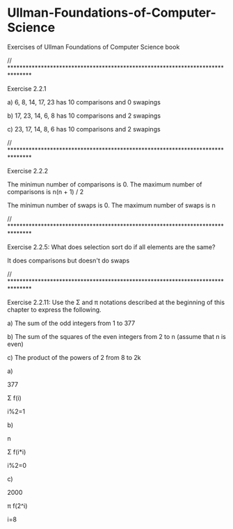 # Ullman-Foundations-of-Computer-Science
Exercises of Ullman Foundations of Computer Science book

// *******************************************************************************

Exercise 2.2.1

a) 6, 8, 14, 17, 23 has 10 comparisons and 0 swapings

b) 17, 23, 14, 6, 8 has 10 comparisons and 2 swapings

c) 23, 17, 14, 8, 6 has 10 comparisons and 2 swapings

// *******************************************************************************

Exercise 2.2.2

The minimun number of comparisons is 0. The maximum number of comparisons is n(n + 1) / 2

The minimun number of swaps is 0. The maximum number of swaps is n

// *******************************************************************************

Exercise 2.2.5: What does selection sort do if all elements are the same?

It does comparisons but doesn't do swaps

// *******************************************************************************

Exercise 2.2.11: Use the Σ and π notations described at the beginning of this chapter to
express the following.

a) The sum of the odd integers from 1 to 377

b) The sum of the squares of the even integers from 2 to n (assume that n is even)

c) The product of the powers of 2 from 8 to 2k

a)

377

Σ     f(i)

i%2=1

b) 

n

Σ     f(i*i)

i%2=0

c)

2000

π     f(2^i)

i=8
